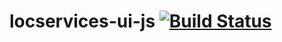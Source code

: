 # locservices-ui-js [![Build Status](https://travis-ci.org/BBC-Location-Services/locservices-ui-js.svg)](https://travis-ci.org/BBC-Location-Services/locservices-ui-js)

